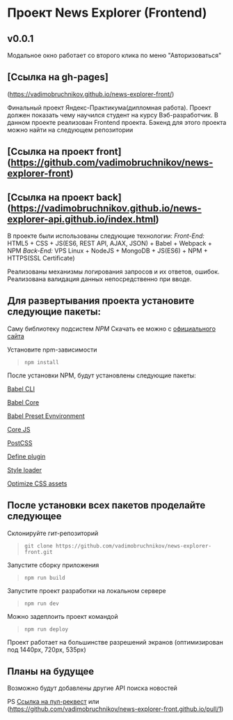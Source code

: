 # Проект News Explorer (Frontend)

## v0.0.1

Модальное окно работает со второго клика по меню "Авторизоваться"

## [Ссылка на gh-pages]
(https://vadimobruchnikov.github.io/news-explorer-front/)

Финальный проект Яндекс-Практикума(дипломная работа).
Проект должен показать чему научился студент на курсу Вэб-разработчик.
В данном проекте реализован Frontend проекта.
Бэкенд для этого проекта можно найти на следующем репозитории

## [Ссылка на проект front] (https://github.com/vadimobruchnikov/news-explorer-front)

## [Ссылка на проект back] (https://vadimobruchnikov.github.io/news-explorer-api.github.io/index.html)

В проекте были использованы следующие технологии:
*Front-End:* HTML5 + CSS + JS(ES6, REST API, AJAX, JSON) + Babel + Webpack + NPM
*Back-End:* VPS Linux + NodeJS + MongoDB + JS(ES6) + NPM + HTTPS(SSL Certificate)

Реализованы механизмы логирования запросов и их ответов, ошибок.
Реализована валидация данных непосредственно при вводе.

## Для развертывания проекта установите следующие пакеты:

Саму библиотеку подсистем *NPM*
Скачать ее можно с [официального сайта](https://nodejs.org/en/download/)

Установите npm-зависимости
>`npm install`

После установки NPM, будут установлены следующие пакеты:

[Babel CLI](https://babeljs.io/docs/en/babel-cli#docsNav)

[Babel Core](https://babeljs.io/docs/en/babel-core)

[Babel Preset Evnvironment](https://babeljs.io/docs/en/babel-preset-env#docsNav)

[Сore JS](https://github.com/zloirock/core-js#readme)

[PostCSS](https://postcss.org/)

[Define plugin](https://webpack.js.org/plugins/define-plugin/)

[Style loader](https://github.com/webpack-contrib/style-loader)

[Optimize CSS assets](https://www.npmjs.com/package/optimize-css-assets-webpack-plugin)

## После установки всех пакетов проделайте следующее

Склонируйте гит-репозиторий
>`git clone https://github.com/vadimobruchnikov/news-explorer-front.git`

Запустите сборку приложения
>`npm run build`

Запустите проект разработки на локальном сервере
>`npm run dev`

Можно задеплоить проект командой
>`npm run deploy`

Проект работает на большинстве разрешений экранов
(оптимизирован под 1440px, 720px, 535px)

## Планы на будущее

Возможно будут добавлены другие API поиска новостей

PS [Ссылка на пул-реквест](https://github.com/vadimobruchnikov/news-explorer-front/pull/1)
или
(https://github.com/vadimobruchnikov/news-explorer-front.github.io/pull/1)



